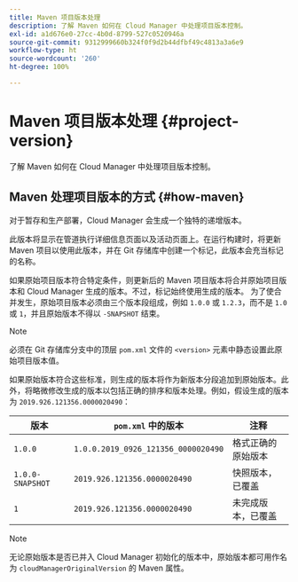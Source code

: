 ```yaml
---
title: Maven 项目版本处理
description: 了解 Maven 如何在 Cloud Manager 中处理项目版本控制。
exl-id: a1d676e0-27cc-4b0d-8799-527c0520946a
source-git-commit: 9312999660b324f0f9d2b44dfbf49c4813a3a6e9
workflow-type: ht
source-wordcount: '260'
ht-degree: 100%

---
```



# Maven 项目版本处理 {#project-version}

了解 Maven 如何在 Cloud Manager 中处理项目版本控制。

## Maven 处理项目版本的方式 {#how-maven}

对于暂存和生产部署，Cloud Manager 会生成一个独特的递增版本。

此版本将显示在管道执行详细信息页面以及活动页面上。在运行构建时，将更新 Maven 项目以使用此版本，并在 Git 存储库中创建一个标记，此版本会充当标记的名称。

如果原始项目版本符合特定条件，则更新后的 Maven 项目版本将合并原始项目版本和 Cloud Manager 生成的版本。不过，标记始终使用生成的版本。 为了使合并发生，原始项目版本必须由三个版本段组成，例如 `1.0.0` 或 `1.2.3`，而不是 `1.0` 或 `1`，并且原始版本不得以 `-SNAPSHOT` 结束。

>[!NOTE]
>
>必须在 Git 存储库分支中的顶层 `pom.xml` 文件的 `<version>` 元素中静态设置此原始项目版本值。

如果原始版本符合这些标准，则生成的版本将作为新版本分段追加到原始版本。此外，将略微修改生成的版本以包括正确的排序和版本处理。例如，假设生成的版本为 `2019.926.121356.0000020490`：

| 版本 | `pom.xml` 中的版本 | 注释 |
|---|---|---|
| `1.0.0` | `1.0.0.2019_0926_121356_0000020490` | 格式正确的原始版本 |
| `1.0.0-SNAPSHOT` | `2019.926.121356.0000020490` | 快照版本，已覆盖 |
| `1` | `2019.926.121356.0000020490` | 未完成版本，已覆盖 |

>[!NOTE]
>
>无论原始版本是否已并入 Cloud Manager 初始化的版本中，原始版本都可用作名为 `cloudManagerOriginalVersion` 的 Maven 属性。
